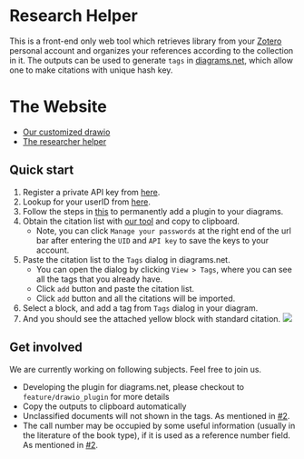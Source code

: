 # Research Helper

This is a front-end only web tool which retrieves library from your [Zotero](https://www.zotero.org/) personal account and organizes your references according to the collection in it. The outputs can be used to generate `tags` in [diagrams.net](http://diagrams.net/), which allow one to make citations with unique hash key.

# The Website
- [Our customized drawio](https://sciyen.github.io/drawio/src/main/webapp/index.html?p=zotero.js)
- [The researcher helper](https://sciyen.github.io/ResearchHelper/publics/index.html)

## Quick start
1. Register a private API key from [here](https://www.zotero.org/settings/keys/new).
2. Lookup for your userID from [here](https://www.zotero.org/settings/keys).
3. Follow the steps in [this](https://github.com/sciyen/ResearchHelper/tree/main/plugins) to permanently add a plugin to your diagrams.
4. Obtain the citation list with [our tool](https://sciyen.github.io/ResearchHelper/publics/index.html) and copy to clipboard.
    + Note, you can click `Manage your passwords` at the right end of the url bar after entering the `UID` and `API key` to save the keys to your account.
5. Paste the citation list to the `Tags` dialog in diagrams.net.
    + You can open the dialog by clicking `View > Tags`, where you can see all the tags that you already have.
    + Click `add` button and paste the citation list.
    + Click `add` button and all the citations will be imported.
6. Select a block, and add a tag from `Tags` dialog in your diagram.
7. And you should see the attached yellow block with standard citation.
    ![](https://i.imgur.com/Plw7U0k.png)

## Get involved
We are currently working on following subjects. Feel free to join us.
- Developing the plugin for diagrams.net, please checkout to `feature/drawio_plugin` for more details
- Copy the outputs to clipboard automatically
- Unclassified documents will not shown in the tags. As mentioned in [#2](https://github.com/sciyen/ResearchHelper/issues/2).
- The call number may be occupied by some useful information (usually in the literature of the book type), if it is used as a reference number field. As mentioned in [#2](https://github.com/sciyen/ResearchHelper/issues/2).
